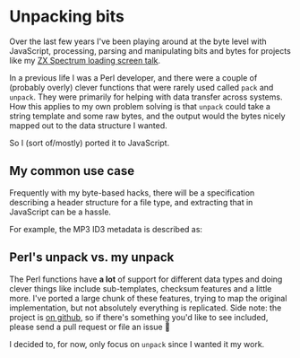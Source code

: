 # Unpacking bits

Over the last few years I've been playing around at the byte level with JavaScript, processing, parsing and manipulating bits and bytes for projects like my [ZX Spectrum loading screen talk](https://www.youtube.com/watch?v=lQMcZtiaD0A).

In a previous life I was a Perl developer, and there were a couple of (probably overly) clever functions that were rarely used called `pack` and `unpack`. They were primarily for helping with data transfer across systems. How this applies to my own problem solving is that `unpack` could take a string template and some raw bytes, and the output would the bytes nicely mapped out to the data structure I wanted.

So I (sort of/mostly) ported it to JavaScript.

<!--more-->

## My common use case

Frequently with my byte-based hacks, there will be a specification describing a header structure for a file type, and extracting that in JavaScript can be a hassle.

For example, the MP3 ID3 metadata is described as:



## Perl's unpack vs. my unpack

The Perl functions have **a lot** of support for different data types and doing clever things like include sub-templates, checksum features and a little more. I've ported a large chunk of these features, trying to map the original implementation, but not absolutely everything is replicated. Side note: the project is [on github](https://github.com/remy/unpack), so if there's something you'd like to see included, please send a pull request or file an issue 🙏

I decided to, for now, only focus on `unpack` since I wanted it my work.